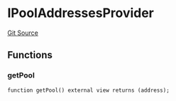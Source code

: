 # IPoolAddressesProvider
[Git Source](https://github.com/Quantillon-Labs/smart-contracts/quantillon-protocol/blob/9eefa03bf794fa559e611658208a6e8b169d2d57/src/core/vaults/AaveVault.sol)


## Functions
### getPool


```solidity
function getPool() external view returns (address);
```

